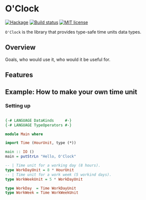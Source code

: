 # O'Clock

[![Hackage](https://img.shields.io/hackage/v/o-clock.svg)](https://hackage.haskell.org/package/o-clock)
[![Build status](https://travis-ci.org/serokell/o-clock.svg?branch=master)](https://travis-ci.org/serokell/o-clock)
[![MIT license](https://img.shields.io/badge/license-MIT-blue.svg)](https://github.com/serokell/o-clock/blob/master/LICENSE)

`O'Clock` is the library that provides type-safe time units data types.

## Overview

Goals, who would use it, who would it be useful for.

## Features

## Example: How to make your own time unit

### Setting up

```haskell

{-# LANGUAGE DataKinds     #-}
{-# LANGUAGE TypeOperators #-}

module Main where

import Time (HourUnit, type (*))

main :: IO ()
main = putStrLn "Hello, O'Clock"

-- | Time unit for a working day (8 hours).
type WorkDayUnit = 8 * HourUnit
-- | Time unit for a work week (5 workind days).
type WorkWeekUnit = 5 * WorkDayUnit

type WorkDay  = Time WorkDayUnit
type WorkWeek = Time WorkWeekUnit


```

